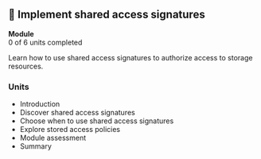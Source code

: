 ## 📌 Implement shared access signatures  
**Module**  
0 of 6 units completed  

Learn how to use shared access signatures to authorize access to storage resources.  

### Units  
- Introduction  
- Discover shared access signatures  
- Choose when to use shared access signatures  
- Explore stored access policies  
- Module assessment  
- Summary  
